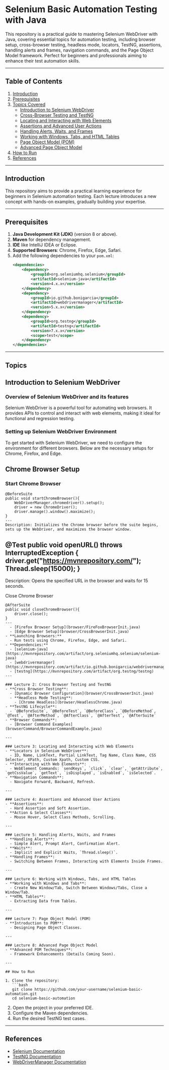 # Selenium Basic Automation Testing with Java

This repository is a practical guide to mastering Selenium WebDriver with Java, covering essential topics for automation testing, including browser setup, cross-browser testing, headless mode, locators, TestNG, assertions, handling alerts and frames, navigation commands, and the Page Object Model framework. Perfect for beginners and professionals aiming to enhance their test automation skills.

---

## Table of Contents

1. [Introduction](#introduction)
2. [Prerequisites](#prerequisites)
3. [Topics Covered](#topics-covered)
    - [Introduction to Selenium WebDriver](#introduction-to-selenium-webdriver)
    - [Cross-Browser Testing and TestNG](#cross-browser-testing-and-testng)
    - [Locating and Interacting with Web Elements](#locating-and-interacting-with-web-elements)
    - [Assertions and Advanced User Actions](#assertions-and-advanced-user-actions)
    - [Handling Alerts, Waits, and Frames](#handling-alerts-waits-and-frames)
    - [Working with Windows, Tabs, and HTML Tables](#working-with-windows-tabs-and-html-tables)
    - [Page Object Model (POM)](#page-object-model-pom)
    - [Advanced Page Object Model](#advanced-page-object-model)
4. [How to Run](#how-to-run)
5. [References](#references)

---

## Introduction

This repository aims to provide a practical learning experience for beginners in Selenium automation testing. Each lecture introduces a new concept with hands-on examples, gradually building your expertise.

---

## Prerequisites

1. **Java Development Kit (JDK)** (version 8 or above).
2. **Maven** for dependency management.
3. **IDE** like IntelliJ IDEA or Eclipse.
4. **Supported Browsers**: Chrome, Firefox, Edge, Safari.
5. Add the following dependencies to your `pom.xml`:
   ```xml
   <dependencies>
       <dependency>
           <groupId>org.seleniumhq.selenium</groupId>
           <artifactId>selenium-java</artifactId>
           <version>4.x.x</version>
       </dependency>
       <dependency>
           <groupId>io.github.bonigarcia</groupId>
           <artifactId>webdrivermanager</artifactId>
           <version>5.x.x</version>
       </dependency>
       <dependency>
           <groupId>org.testng</groupId>
           <artifactId>testng</artifactId>
           <version>7.x.x</version>
           <scope>test</scope>
       </dependency>
   </dependencies>
   ```

---

## Topics
## Introduction to Selenium WebDriver

### Overview of Selenium WebDriver and its features
Selenium WebDriver is a powerful tool for automating web browsers. It provides APIs to control and interact with web elements, making it ideal for functional and regression testing.

### Setting up Selenium WebDriver Environment

To get started with Selenium WebDriver, we need to configure the environment for different browsers. Below are the necessary setups for Chrome, Firefox, and Edge.

## Chrome Browser Setup

### Start Chrome Browser
```
@BeforeSuite
public void startChromeBrowser(){
    WebDriverManager.chromedriver().setup();
    driver = new ChromeDriver();
    driver.manage().window().maximize();
}
---
Description: Initializes the Chrome browser before the suite begins, sets up the WebDriver, and maximizes the browser window.
```
@Test
public void openURL() throws InterruptedException {
    driver.get("https://mvnrepository.com/");
    Thread.sleep(15000);
}
---
Description: Opens the specified URL in the browser and waits for 15 seconds.

Close Chrome Browser
```
@AfterSuite
public void closeChromeBrowser(){
    driver.close();
}
---
  - [Firefox Browser Setup](browser/FireFoxBrowserInit.java)
  - [Edge Browser Setup](browser/CrossBrowserInit.java)
- **Launching Browsers:**
  - Run tests using Chrome, Firefox, Edge, and Safari.
- **Dependencies:**
  - [selenium-java](https://mvnrepository.com/artifact/org.seleniumhq.selenium/selenium-java)
  - [webdrivermanager](https://mvnrepository.com/artifact/io.github.bonigarcia/webdrivermanager)
  - [testng](https://mvnrepository.com/artifact/org.testng/testng)
---

### Lecture 2: Cross Browser Testing and TestNG
- **Cross Browser Testing**:
  - [Dynamic Browser Configuration](browser/CrossBrowserInit.java)
  - **Headless Mode Testing**:
    - [Chrome Headless](browser/HeadlessChrome.java)
- **TestNG Lifecycle**:
  - `@BeforeSuite`, `@BeforeTest`, `@BeforeClass`, `@BeforeMethod`, `@Test`, `@AfterMethod`, `@AfterClass`, `@AfterTest`, `@AfterSuite`
- **Browser Commands**:
  - [Browser Command Examples](browserCommand/BrowserCommandExample.java)

---

### Lecture 3: Locating and Interacting with Web Elements
- **Locators in Selenium WebDriver**:
  - ID, Name, LinkText, Partial LinkText, Tag Name, Class Name, CSS Selector, XPath, Custom Xpath, Custom CSS.
- **Interacting with Web Elements**:
  - WebElement Commands: `sendKeys`, `click`, `clear`, `getAttribute`, `getCssValue`, `getText`, `isDisplayed`, `isEnabled`, `isSelected`.
- **Navigation Commands**:
  - Navigate Forward, Backward, Refresh.

---

### Lecture 4: Assertions and Advanced User Actions
- **Assertions**:
  - Hard Assertion and Soft Assertion.
- **Action & Select Classes**:
  - Mouse Hover, Select Class Methods, Scrolling.

---

### Lecture 5: Handling Alerts, Waits, and Frames
- **Handling Alerts**:
  - Simple Alert, Prompt Alert, Confirmation Alert.
- **Waits**:
  - Implicit and Explicit Waits, `Thread.sleep()`.
- **Handling Frames**:
  - Switching Between Frames, Interacting with Elements Inside Frames.

---

### Lecture 6: Working with Windows, Tabs, and HTML Tables
- **Working with Windows and Tabs**:
  - Create New Window/Tab, Switch Between Windows/Tabs, Close a Window/Tab.
- **HTML Tables**:
  - Extracting Data from Tables.

---

### Lecture 7: Page Object Model (POM)
- **Introduction to POM**:
  - Designing Page Object Classes.

---

### Lecture 8: Advanced Page Object Model
- **Advanced POM Techniques**:
  - Framework Enhancements (Details Coming Soon).

---

## How to Run

1. Clone the repository:
   ```bash
   git clone https://github.com/your-username/selenium-basic-automation.git
   cd selenium-basic-automation
   ```
2. Open the project in your preferred IDE.
3. Configure the Maven dependencies.
4. Run the desired TestNG test cases.

---

## References

- [Selenium Documentation](https://www.selenium.dev/documentation/)
- [TestNG Documentation](https://testng.org/doc/)
- [WebDriverManager Documentation](https://github.com/bonigarcia/webdrivermanager)
